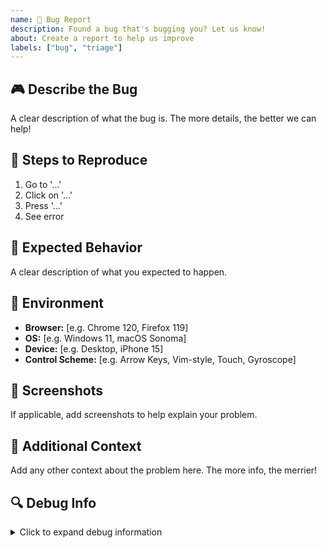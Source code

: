 ```yaml
---
name: 🐛 Bug Report
description: Found a bug that's bugging you? Let us know!
about: Create a report to help us improve
labels: ["bug", "triage"]
---
```


## 🎮 Describe the Bug
A clear description of what the bug is. The more details, the better we can help!

## 🔄 Steps to Reproduce
1. Go to '...'
2. Click on '...'
3. Press '...'
4. See error

## 🎯 Expected Behavior
A clear description of what you expected to happen.

## 📱 Environment
- **Browser:** [e.g. Chrome 120, Firefox 119]
- **OS:** [e.g. Windows 11, macOS Sonoma]
- **Device:** [e.g. Desktop, iPhone 15]
- **Control Scheme:** [e.g. Arrow Keys, Vim-style, Touch, Gyroscope]

## 📸 Screenshots
If applicable, add screenshots to help explain your problem.

## 📝 Additional Context
Add any other context about the problem here. The more info, the merrier!

## 🔍 Debug Info
<details>
<summary>Click to expand debug information</summary>

```
Paste any relevant error messages, console logs, or stack traces here
```
</details>